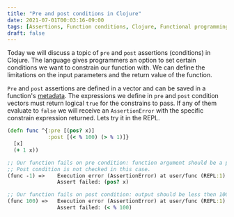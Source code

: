 ```yaml
---
title: "Pre and post conditions in Clojure"
date: 2021-07-01T00:03:16-09:00
tags: [Assertions, Function conditions, Clojure, Functional programming]
draft: false
---
```


Today we will discuss a topic of `pre` and `post` assertions (conditions) in Clojure. The language gives programmers an option to set certain conditions we want to constrain our function with. We can define the limitations on the input parameters and the return value of the function.

`Pre` and `post` assertions are defined in a vector and can be saved in a function's [metadata](/posts/2021-06-18-clojure-metadata). The expressions we define in `pre` and `post` condition vectors must return logical `true` for the constrains to pass. If any of them evaluate to `false` we will receive an `AssertionError` with the specific constrain expression returned.
Lets try it in the REPL. 
```clojure
(defn func ^{:pre [(pos? x)]
             :post [(< % 100) (> % 1)]}
  [x]
  (+ 1 x))

;; Our function fails on pre condition: function argument should be a positive number. 
;; Post condition is not checked in this case.
(func -1) =>	Execution error (AssertionError) at user/func (REPL:1).
				Assert failed: (pos? x)

;; Our function fails on post condition: output should be less then 100.
(func 100) =>	Execution error (AssertionError) at user/func (REPL:1).
				Assert failed: (< % 100)
```
